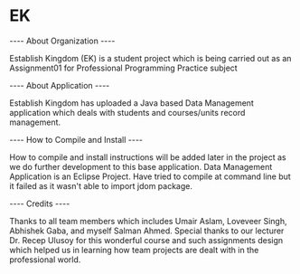 # EK
---- About Organization ----

Establish Kingdom (EK) is a student project which is being carried out as an Assignment01 for Professional Programming Practice subject

---- About Application ----

Establish Kingdom has uploaded a Java based Data Management application which deals with students and  courses/units record management.

---- How to Compile and Install ----

How to compile and install instructions will be added later in the project as we do further development to this base application. 
Data Management Application is an Eclipse Project. Have tried to compile at command line but it failed as it wasn't able to import jdom package. 

---- Credits ----

Thanks to all team members which includes Umair Aslam, Loveveer Singh, Abhishek Gaba, and myself Salman Ahmed. Special thanks to our lecturer Dr. Recep Ulusoy for this wonderful course and such assignments design which helped us in learning how team projects are dealt with in the professional world. 

